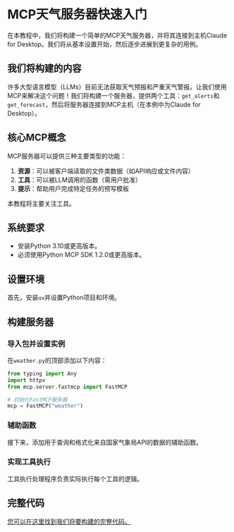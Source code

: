 # MCP天气服务器快速入门

在本教程中，我们将构建一个简单的MCP天气服务器，并将其连接到主机Claude for Desktop。我们将从基本设置开始，然后逐步进展到更复杂的用例。

## 我们将构建的内容

许多大型语言模型（LLMs）目前无法获取天气预报和严重天气警报。让我们使用MCP来解决这个问题！我们将构建一个服务器，提供两个工具：`get_alerts`和`get_forecast`，然后将服务器连接到MCP主机（在本例中为Claude for Desktop）。

## 核心MCP概念

MCP服务器可以提供三种主要类型的功能：

1. **资源**：可以被客户端读取的文件类数据（如API响应或文件内容）
2. **工具**：可以被LLM调用的函数（需用户批准）
3. **提示**：帮助用户完成特定任务的预写模板

本教程将主要关注工具。

## 系统要求

- 安装Python 3.10或更高版本。
- 必须使用Python MCP SDK 1.2.0或更高版本。

## 设置环境

首先，安装`uv`并设置Python项目和环境。

## 构建服务器

### 导入包并设置实例

在`weather.py`的顶部添加以下内容：

```python
from typing import Any
import httpx
from mcp.server.fastmcp import FastMCP

# 初始化FastMCP服务器
mcp = FastMCP("weather")
```

### 辅助函数

接下来，添加用于查询和格式化来自国家气象局API的数据的辅助函数。

### 实现工具执行

工具执行处理程序负责实际执行每个工具的逻辑。

## 完整代码

[您可以在这里找到我们将要构建的完整代码。](https://github.com/modelcontextprotocol/quickstart-resources/tree/main/weather-server-python)
